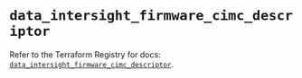 # `data_intersight_firmware_cimc_descriptor`

Refer to the Terraform Registry for docs: [`data_intersight_firmware_cimc_descriptor`](https://registry.terraform.io/providers/ciscodevnet/intersight/1.0.71/docs/data-sources/firmware_cimc_descriptor).
